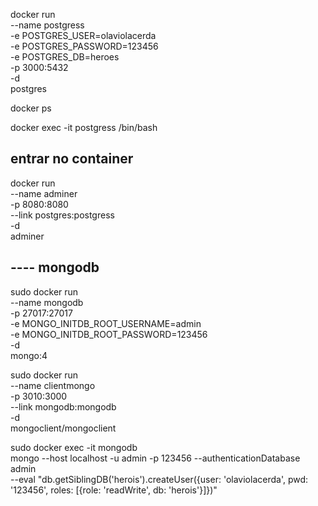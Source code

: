 docker run \
    --name postgress \
    -e POSTGRES_USER=olaviolacerda \
    -e POSTGRES_PASSWORD=123456 \
    -e POSTGRES_DB=heroes \
    -p 3000:5432 \
    -d \
    postgres

docker ps

docker exec -it postgress /bin/bash 
## entrar no container

docker run \
    --name adminer \
    -p 8080:8080 \
    --link postgres:postgress \
    -d \
    adminer

## ---- mongodb 
sudo docker run \
    --name mongodb \
    -p 27017:27017 \
    -e MONGO_INITDB_ROOT_USERNAME=admin \
    -e MONGO_INITDB_ROOT_PASSWORD=123456 \
    -d \
    mongo:4 

sudo docker run \
    --name clientmongo \
    -p 3010:3000 \
    --link mongodb:mongodb \
    -d \
    mongoclient/mongoclient


sudo docker exec -it mongodb \
    mongo --host localhost -u admin -p 123456 --authenticationDatabase admin \
    --eval "db.getSiblingDB('herois').createUser({user: 'olaviolacerda', pwd: '123456', roles: [{role: 'readWrite', db: 'herois'}]})"

